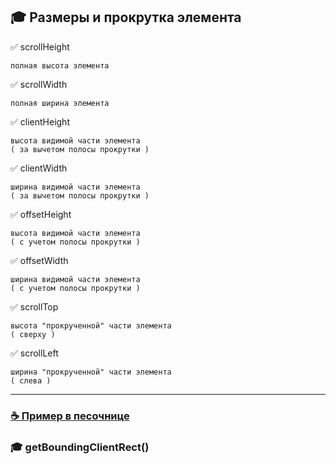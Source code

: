 ## :mortar_board: Размеры и прокрутка элемента

✅ scrollHeight

    полная высота элемента

✅ scrollWidth

    полная ширина элемента

✅ clientHeight

    высота видимой части элемента
    ( за вычетом полосы прокрутки )

✅ clientWidth

    ширина видимой части элемента
    ( за вычетом полосы прокрутки )


✅ offsetHeight

    высота видимой части элемента
    ( с учетом полосы прокрутки )

✅ offsetWidth

    ширина видимой части элемента
    ( с учетом полосы прокрутки )

✅ scrollTop

    высота "прокрученной" части элемента 
    ( сверху )

✅ scrollLeft

    ширина "прокрученной" части элемента 
    ( слева )
***
### [:coffee: Пример в песочнице](https://plnkr.co/edit/2TACKm8yWn4FnbSujOGu?p=preview)

### :mortar_board: getBoundingClientRect()

```

